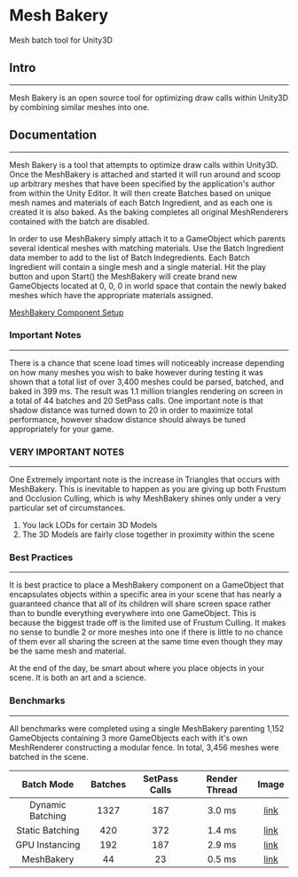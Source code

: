 # Mesh Bakery

Mesh batch tool for Unity3D

## Intro
---

Mesh Bakery is an open source tool for optimizing draw calls within Unity3D by combining similar meshes into one.

## Documentation
---

Mesh Bakery is a tool that attempts to optimize draw calls within Unity3D. Once the MeshBakery is attached and started it will run around and scoop up arbitrary meshes that have been specified by the application's author from within the Unity Editor. It will then create Batches based on unique mesh names and materials of each Batch Ingredient, and as each one is created it is also baked. As the baking completes all original MeshRenderers contained with the batch are disabled.

In order to use MeshBakery simply attach it to a GameObject which parents several identical meshes with matching materials. Use the Batch Ingredient data member to add to the list of Batch Indegredients. Each Batch Ingredient will contain a single mesh and a single material. Hit the play button and upon Start() the MeshBakery will create brand new GameObjects located at 0, 0, 0 in world space that contain the newly baked meshes which have the appropriate materials assigned.

[MeshBakery Component Setup](https://drive.google.com/file/d/0B9R4-NvDHM5vYW5vRTZMcjJqYWc/view)


### Important Notes
---

There is a chance that scene load times will noticeably increase depending on how many meshes you wish to bake however during testing it was shown that a total list of over 3,400 meshes could be parsed, batched, and baked in 399 ms. The result was 1.1 million triangles rendering on screen in a total of 44 batches and 20 SetPass calls. One important note is that shadow distance was turned down to 20 in order to maximize total performance, however shadow distance should always be tuned appropriately for your game. 

### VERY IMPORTANT NOTES
---

One Extremely important note is the increase in Triangles that occurs with MeshBakery. This is inevitable to happen as you are giving up both Frustum and Occlusion Culling, which is why MeshBakery shines only under a very particular set of circumstances. 

1. You lack LODs for certain 3D Models
2. The 3D Models are fairly close together in proximity within the scene

### Best Practices
---

It is best practice to place a MeshBakery component on a GameObject that encapsulates objects within a specific area in your scene that has nearly a guaranteed chance that all of its children will share screen space rather than to bundle everything everywhere into one GameObject. This is because the biggest trade off is the limited use of Frustum Culling. It makes no sense to bundle 2 or more meshes into one if there is little to no chance of them ever all sharing the screen at the same time even though they may be the same mesh and material. 

At the end of the day, be smart about where you place objects in your scene. It is both an art and a science.

### Benchmarks
---

All benchmarks were completed using a single MeshBakery parenting 1,152 GameObjects containing 3 more GameObjects each with it's own MeshRenderer constructing a modular fence. In total, 3,456 meshes were batched in the scene.

|Batch Mode|Batches|SetPass Calls|Render Thread|Image|
|:--:|:--:|:--:|:--:|:--:|
|Dynamic Batching|1327|187|3.0 ms|[link](https://drive.google.com/file/d/0B9R4-NvDHM5vaGx4WWZmcU9sTUU)|
|Static Batching|420|372|1.4 ms|[link](https://drive.google.com/open?id=0B9R4-NvDHM5va0NMT203NnA5clE)|
|GPU Instancing|192|187|2.9 ms|[link](https://drive.google.com/open?id=0B9R4-NvDHM5vNGNnRThxYl9zb2M)|
|MeshBakery|44|23|0.5 ms|[link](https://drive.google.com/open?id=0B9R4-NvDHM5vdExfZVJKVUJFcGc)| 
